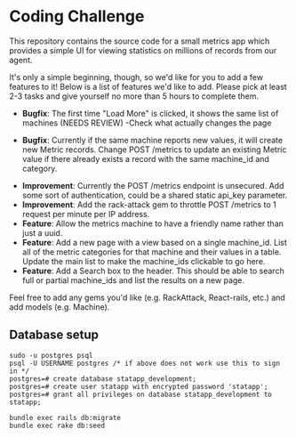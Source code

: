 Coding Challenge
====

This repository contains the source code for a small metrics app which provides a simple UI for viewing statistics on millions of records from our agent.

It's only a simple beginning, though, so we'd like for you to add a few features to it! Below is a list of features we'd like to add. Please pick at least 2-3 tasks and give yourself no more than 5 hours to complete them.

- **Bugfix**: The first time "Load More" is clicked, it shows the same list of machines (NEEDS REVIEW) -Check what actually changes the page 

- **Bugfix**: Currently if the same machine reports new values, it will create new Metric records. Change POST /metrics to update an existing Metric value if there already exists a record with the same machine_id and category.

<!-- We need to check to see if the machine_id and category already exist. If they do then we will update the current values else we will save new values  -->



- **Improvement**: Currently the POST /metrics endpoint is unsecured. Add some sort of authentication, could be a shared static api_key parameter.
- **Improvement**: Add the rack-attack gem to throttle POST /metrics to 1 request per minute per IP address.
- **Feature**: Allow the metrics machine to have a friendly name rather than just a uuid.
- **Feature**: Add a new page with a view based on a single machine_id. List all of the metric categories for that machine and their values in a table. Update the main list to make the machine_ids clickable to go here.
- **Feature**: Add a Search box to the header. This should be able to search full or partial machine_ids and list the results on a new page.

Feel free to add any gems you'd like (e.g. RackAttack, React-rails, etc.) and add models (e.g. Machine).

Database setup
-----
```
sudo -u postgres psql
psql -U USERNAME postgres /* if above does not work use this to sign in */
postgres=# create database statapp_development;
postgres=# create user statapp with encrypted password 'statapp';
postgres=# grant all privileges on database statapp_development to statapp;
```
```
bundle exec rails db:migrate
bundle exec rake db:seed
```
